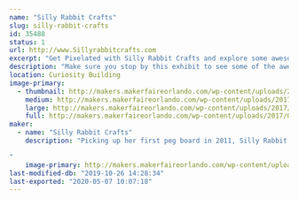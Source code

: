 ```yaml
---
name: "Silly Rabbit Crafts"
slug: silly-rabbit-crafts
id: 35488
status: 1
url: http://www.Sillyrabbitcrafts.com
excerpt: "Get Pixelated with Silly Rabbit Crafts and explore some awesome Perler items, and even make your OWN!"
description: "Make sure you stop by this exhibit to see some of the awesome things Lori has made with this beloved childhood craft! She will also have an area where you can make your own Perler creation! Whether it is a cute little Makey or something of your own design, you can let your imagination run free. Don't have time to make something at Maker Faire? Don't worry, Lori made kits for you to take home!"
location: Curiosity Building
image-primary:
  - thumbnail: http://makers.makerfaireorlando.com/wp-content/uploads/2017/08/MF-Tiny-Toons-150x150.jpg
    medium: http://makers.makerfaireorlando.com/wp-content/uploads/2017/08/MF-Tiny-Toons.jpg
    large: http://makers.makerfaireorlando.com/wp-content/uploads/2017/08/MF-Tiny-Toons.jpg
    full: http://makers.makerfaireorlando.com/wp-content/uploads/2017/08/MF-Tiny-Toons.jpg
maker:
  - name: "Silly Rabbit Crafts"
    description: "Picking up her first peg board in 2011, Silly Rabbit Crafts now travels to 11 different states a year, with over 240+ shows under her belt! Silly Rabbit Crafts has melted over 27 million beads turning them into anything from Earrings to art, and even into fish tanks!

"
    image-primary: http://makers.makerfaireorlando.com/wp-content/uploads/2015/06/C44-Pac-Man-Set-12-1024x683.jpg
last-modified-db: "2019-10-26 14:28:34"
last-exported: "2020-05-07 10:07:18"
---
```

